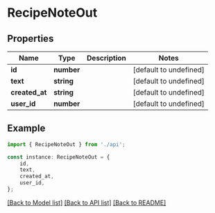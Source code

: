 # RecipeNoteOut


## Properties

Name | Type | Description | Notes
------------ | ------------- | ------------- | -------------
**id** | **number** |  | [default to undefined]
**text** | **string** |  | [default to undefined]
**created_at** | **string** |  | [default to undefined]
**user_id** | **number** |  | [default to undefined]

## Example

```typescript
import { RecipeNoteOut } from './api';

const instance: RecipeNoteOut = {
    id,
    text,
    created_at,
    user_id,
};
```

[[Back to Model list]](../README.md#documentation-for-models) [[Back to API list]](../README.md#documentation-for-api-endpoints) [[Back to README]](../README.md)
